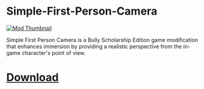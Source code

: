 # Simple-First-Person-Camera

[![Mod Thumbnail](https://staticdelivery.nexusmods.com/mods/3089/images/102/102-1721146461-1350390819.png)](https://www.nexusmods.com/bullyscholarshipedition/mods/102)

Simple First Person Camera is a Bully Scholarship Edition game modification that enhances immersion by providing a realistic perspective from the in-game character's point of view.

# [Download](https://www.nexusmods.com/bullyscholarshipedition/mods/102)
